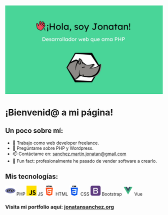 ![Jonatan desarrollador web](jonatanSM.jpg)

# ¡Bienvenid@ a mi página!

## Un poco sobre mí:

- 🚀 Trabajo como web developer freelance. 
- 💬 Pregúntame sobre PHP y Wordpress.
- 📫 Contáctame en: sanchez.martin.jonatan@gmail.com
- 🤠 Fun fact: profesionalmente he pasado de vender software a crearlo.

## Mis tecnologías:

 ![PHP](php.png) PHP 
 ![JS](js.png) JS
 ![HTML](html.png) HTML
 ![CSS](css.png) CSS
 ![Bootstrap](bootstrap.png) Bootstrap
 ![Bootstrap](vue.png) Vue


### Visita mi portfolio aquí: [jonatansanchez.org](https://jonatansanchez.org/)
